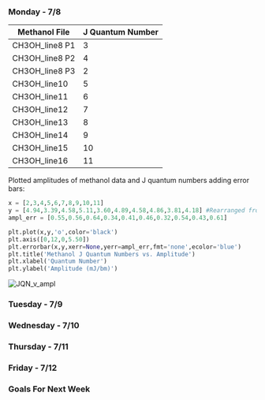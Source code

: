 ### Monday - 7/8

Methanol File | J Quantum Number
---|---
CH3OH_line8 P1 | 3
CH3OH_line8 P2 | 4
CH3OH_line8 P3 | 2
CH3OH_line10 | 5 
CH3OH_line11 | 6
CH3OH_line12 | 7
CH3OH_line13 | 8
CH3OH_line14 | 9
CH3OH_line15 | 10
CH3OH_line16 | 11

Plotted amplitudes of methanol data and J quantum numbers adding error bars:

```python
x = [2,3,4,5,6,7,8,9,10,11]
y = [4.94,3.39,4.58,5.11,3.60,4.89,4.58,4.86,3.81,4.18] #Rearranged from table order to go in increasing J QNs
ampl_err = [0.55,0.56,0.64,0.34,0.41,0.46,0.32,0.54,0.43,0.61]

plt.plot(x,y,'o',color='black') 
plt.axis([0,12,0,5.50])
plt.errorbar(x,y,xerr=None,yerr=ampl_err,fmt='none',ecolor='blue')
plt.title('Methanol J Quantum Numbers vs. Amplitude')
plt.xlabel('Quantum Number')
plt.ylabel('Amplitude (mJ/bm)') 
```

![JQN_v_ampl](https://user-images.githubusercontent.com/23585856/60837521-9a1fac00-a185-11e9-94b1-614e8cb1a628.png)


### Tuesday - 7/9

### Wednesday - 7/10

### Thursday - 7/11

### Friday - 7/12

### Goals For Next Week
